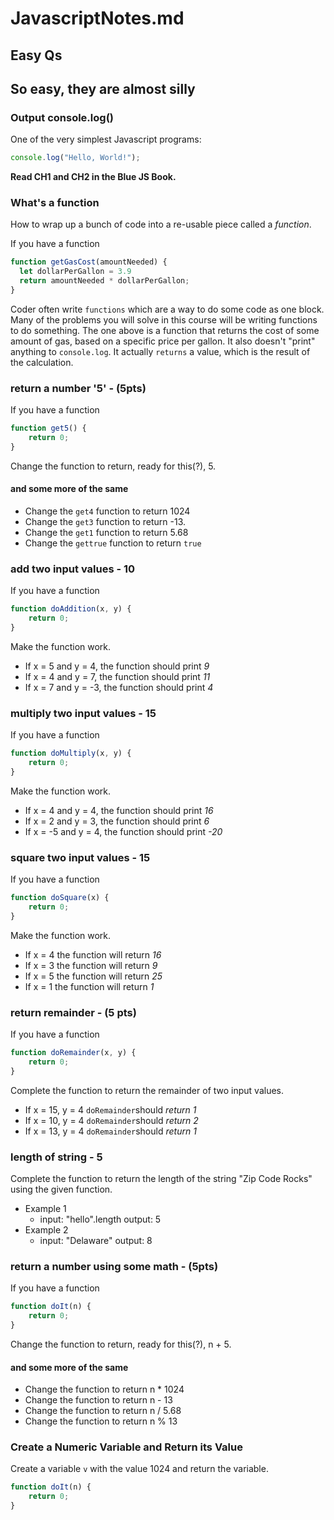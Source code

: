 # JavascriptNotes.md

## Easy Qs

## So easy, they are almost silly

### Output console.log()

One of the very simplest Javascript programs:

```javascript
console.log("Hello, World!");
```

__Read CH1 and CH2 in the Blue JS Book.__

### What's a function

How to wrap up a bunch of code into a re-usable piece called a _function_.

If you have a function

```javascript
function getGasCost(amountNeeded) {
  let dollarPerGallon = 3.9
  return amountNeeded * dollarPerGallon;
}
```

Coder often write `functions` which are a way to do some code as one block.
Many of the problems you will solve in this course will be writing functions to do something.
The one above is a function that returns the cost of some amount of gas, based on a specific price per gallon.
It also doesn't "print" anything to `console.log`.
It actually `returns` a value, which is the result of the calculation.

### return a number '5' - (5pts)

If you have a function

```javascript
function get5() {
    return 0;
}
```

Change the function to return, ready for this(?), 5.

#### and some more of the same

- Change the `get4` function to return 1024
- Change the `get3` function to return -13.
- Change the `get1` function to return 5.68 
- Change the `gettrue` function to return `true`

### add two input values - 10

If you have a function

```javascript
function doAddition(x, y) {
    return 0;
}
```

Make the function work.

- If x = 5 and y = 4, the function should print *9*
- If x = 4 and y = 7, the function should print *11*
- If x = 7 and y = -3, the function should print *4*

### multiply two input values - 15

If you have a function

```javascript
function doMultiply(x, y) {
    return 0;
}
```

Make the function work. 

- If x = 4 and y = 4, the function should print *16*
- If x = 2 and y = 3, the function should print *6*
- If x = -5 and y = 4, the function should print *-20*

### square two input values - 15

If you have a function

```javascript
function doSquare(x) {
    return 0;
}
```

Make the function work. 
- If x = 4 the function will return *16*
- If x = 3 the function will return *9*
- If x = 5 the function will return *25*
- If x = 1 the function will return *1*

### return remainder - (5 pts)

If you have a function

```javascript
function doRemainder(x, y) {
    return 0;
}
```

Complete the function to return the remainder of two input values. 
- If x = 15, y = 4 `doRemainder`should *return 1*
- If x = 10, y = 4 `doRemainder`should *return 2*
- If x = 13, y = 4 `doRemainder`should *return 1*

### length of string - 5

Complete the function to return the length of the string "Zip Code Rocks" using the given function.

- Example 1
  - input: "hello".length output: 5
- Example 2
  - input: "Delaware" output: 8


### return a number using some math - (5pts)

If you have a function

```javascript
function doIt(n) {
    return 0;
}
```

Change the function to return, ready for this(?), n + 5.

#### and some more of the same

- Change the function to return n * 1024
- Change the function to return n - 13
- Change the function to return n / 5.68 
- Change the function to return n % 13

### Create a Numeric Variable and Return its Value

Create a variable `v` with the value 1024 and return the variable.


```javascript
function doIt(n) {
    return 0;
}
```
